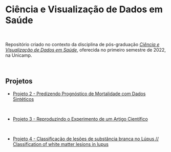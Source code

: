 # Ciência e Visualização de Dados em Saúde 


<br>

Repositório criado no contexto da disciplina de pós-graduação [_Ciência e Visualização de Dados em Saúde_](https://ds4h.org/), oferecida no primeiro semestre de 2022, na Unicamp.


<br>


## Projetos
- [Projeto 2 - Predizendo Prognóstico de Mortalidade com Dados Sintéticos](https://github.com/Phreyzer/mo826-1s2022/tree/main/p2)

<br>

- [Projeto 3 - Reproduzindo o Experimento de um Artigo Científico](https://github.com/Phreyzer/mo826-1s2022/tree/main/p3)

<br>

- [Projeto 4 - Classificação de lesões de substância branca no Lúpus // Classification of white matter lesions in lupus](https://github.com/Phreyzer/mo826-1s2022/tree/main/p4)
